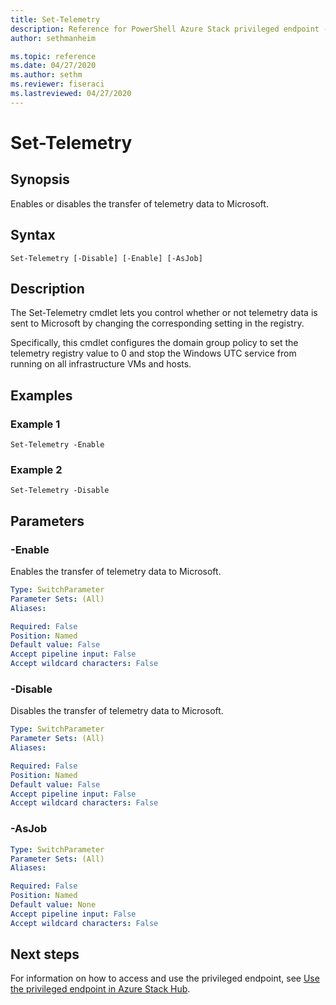 ```yaml
---
title: Set-Telemetry
description: Reference for PowerShell Azure Stack privileged endpoint - Set-Telemetry
author: sethmanheim

ms.topic: reference
ms.date: 04/27/2020
ms.author: sethm
ms.reviewer: fiseraci
ms.lastreviewed: 04/27/2020
---
```


# Set-Telemetry

## Synopsis
Enables or disables the transfer of telemetry data to Microsoft.

## Syntax

```
Set-Telemetry [-Disable] [-Enable] [-AsJob]
```

## Description
The Set-Telemetry cmdlet lets you control whether or not
telemetry data is sent to Microsoft by changing the corresponding setting in the registry.

Specifically, this cmdlet configures the domain group policy to set the telemetry
registry value to 0 and stop the Windows UTC service from running on all infrastructure VMs and hosts.

## Examples

### Example 1
```
Set-Telemetry -Enable
```

### Example 2
```
Set-Telemetry -Disable
```

## Parameters

### -Enable
Enables the transfer of telemetry data to Microsoft.

```yaml
Type: SwitchParameter
Parameter Sets: (All)
Aliases:

Required: False
Position: Named
Default value: False
Accept pipeline input: False
Accept wildcard characters: False
```

### -Disable
Disables the transfer of telemetry data to Microsoft.

```yaml
Type: SwitchParameter
Parameter Sets: (All)
Aliases:

Required: False
Position: Named
Default value: False
Accept pipeline input: False
Accept wildcard characters: False
```

### -AsJob


```yaml
Type: SwitchParameter
Parameter Sets: (All)
Aliases:

Required: False
Position: Named
Default value: None
Accept pipeline input: False
Accept wildcard characters: False
```

## Next steps

For information on how to access and use the privileged endpoint, see [Use the privileged endpoint in Azure Stack Hub](../../operator/azure-stack-privileged-endpoint.md).
